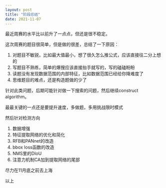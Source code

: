 ```yaml
---
layout: post
title: "阶段总结"
date: 2021-11-07
---
```


最近周赛的水平比以前升了一点点，但还是很不稳定。

这次周赛的题目很简单，但是做的很差，总结了一下原因：

1. 对题目不敏锐，比如最大值最小，想了很久怎么推公式，应该直接往二分上想的
2. 写题目不熟练，简单的爆搜应该直接抬手就写的，写的磕磕盼盼
3. 读题没有发现数据范围的内部特征，比如数据范围已经给你降难度了
4. 思维题目的难点，还是构造题做的少了

针对此类问题，后期可能针对做一下搜索的问题，然后继续construct algorithm。

最最关键的一点还是要提升速度，多做题，多用挑战限时模式

然后针对检测方向

1. 数据增强
2. 特征提取网络的优化和简化
3. RFB和PANnet的改造
4. bbox loss函数的改造
5. NMS里的DIoU
6. 注意力机制CA加到提取网络的尾部

尽力在11月底之前去上海

以上